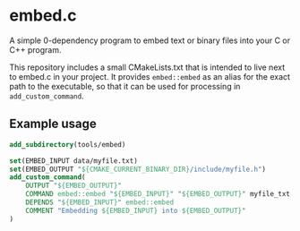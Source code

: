 # embed.c
A simple 0-dependency program to embed text or binary files into your C or C++ program.

This repository includes a small CMakeLists.txt that is intended to live next to embed.c in your project. It provides `embed::embed` as an alias
for the exact path to the executable, so that it can be used for processing in `add_custom_command`.

## Example usage
```cmake
add_subdirectory(tools/embed)

set(EMBED_INPUT data/myfile.txt)
set(EMBED_OUTPUT "${CMAKE_CURRENT_BINARY_DIR}/include/myfile.h")
add_custom_command(
    OUTPUT "${EMBED_OUTPUT}"
    COMMAND embed::embed "${EMBED_INPUT}" "${EMBED_OUTPUT}" myfile_txt
    DEPENDS "${EMBED_INPUT}" embed::embed
    COMMENT "Embedding ${EMBED_INPUT} into ${EMBED_OUTPUT}"
)
```
